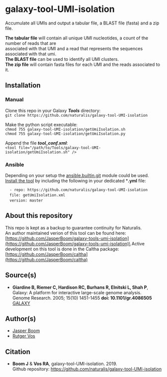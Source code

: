 # galaxy-tool-UMI-isolation  
Accumulate all UMIs and output a tabular file, a BLAST file (fasta) and a zip file. 

**The tabular file** will contain all unique UMI nucleotides, a count of the number of reads that are  
associated with that UMI and a read that represents the sequences associated with that umi.  
**The BLAST file** can be used to identify all UMI clusters.  
**The zip file** will contain fasta files for each UMI and the reads associated to it.  

## Installation
### Manual
Clone this repo in your Galaxy ***Tools*** directory:  
`git clone https://github.com/naturalis/galaxy-tool-UMI-isolation`  

Make the python script executable:  
`chmod 755 galaxy-tool-UMI-isolation/getUmiIsolation.sh`  
`chmod 755 galaxy-tool-UMI-isolation/getUmiIsolation.py` 

Append the file ***tool_conf.xml***:    
`<tool file="/path/to/Tools/galaxy-tool-UMI-isolation/getUmiIsolation.sh" />`  

### Ansible
Depending on your setup the [ansible.builtin.git](https://docs.ansible.com/ansible/latest/collections/ansible/builtin/git_module.html) module could be used.  
[Install the tool](https://docs.ansible.com/ansible/latest/collections/ansible/builtin/git_module.html#examples) 
by including the following in your dedicated ***.yml** file:  

`  - repo: https://github.com/naturalis/galaxy-tool-UMI-isolation`  
&ensp;&ensp;`file: getUmiIsolation.xml`  
&ensp;&ensp;`version: master`  

## About this repository
This repo is kept as a backup to guarantee continuity for Naturalis.\
An author maintained verion of this tool can be found here:\
[https://github.com/JasperBoom/galaxy-tools-umi-isolation](https://github.com/JasperBoom/galaxy-tools-umi-isolation)\
Active development on this tool is done in the Caltha package:\
[https://github.com/JasperBoom/caltha](https://github.com/JasperBoom/caltha)

## Source(s)
* __Giardine B, Riemer C, Hardison RC, Burhans R, Elnitski L, Shah P__,  
  Galaxy: A platform for interactive large-scale genome analysis.  
  Genome Research. 2005; 15(10) 1451-1455 __doi: 10.1101/gr.4086505__  
  [GALAXY](https://www.galaxyproject.org/)

## Author(s)
* [Jasper Boom](https://github.com/JasperBoom)
* [Rutger Vos](https://github.com/rvosa)

## Citation
* __Boom J__ & __Vos RA__, galaxy-tool-UMI-isolation. 2019.  
  Github repository: https://github.com/naturalis/galaxy-tool-UMI-isolation
